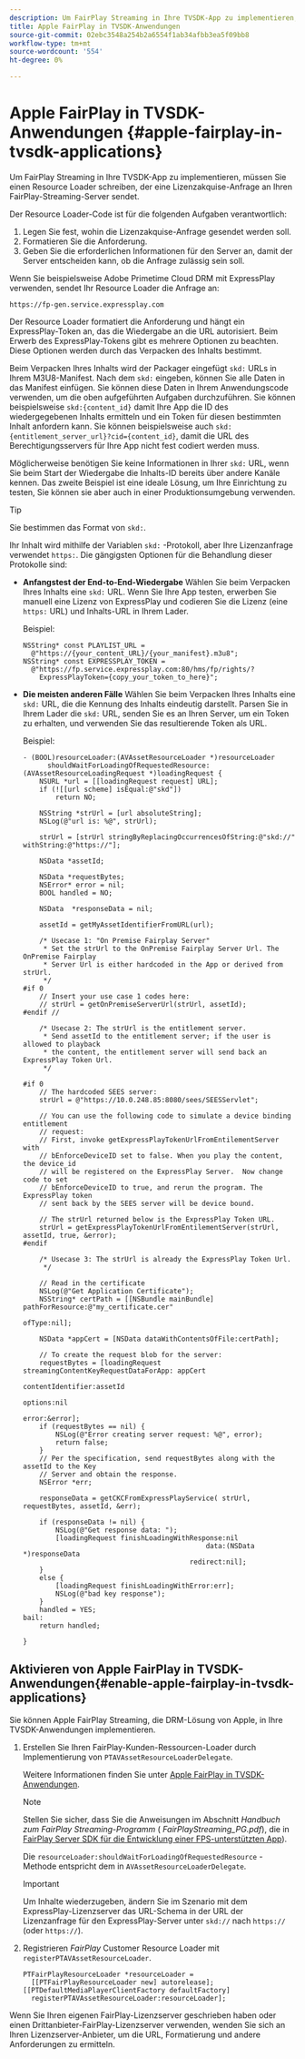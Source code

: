 ```yaml
---
description: Um FairPlay Streaming in Ihre TVSDK-App zu implementieren, müssen Sie einen Resource Loader schreiben, der eine Lizenzakquise-Anfrage an Ihren FairPlay-Streaming-Server sendet.
title: Apple FairPlay in TVSDK-Anwendungen
source-git-commit: 02ebc3548a254b2a6554f1ab34afbb3ea5f09bb8
workflow-type: tm+mt
source-wordcount: '554'
ht-degree: 0%

---
```


# Apple FairPlay in TVSDK-Anwendungen  {#apple-fairplay-in-tvsdk-applications}

Um FairPlay Streaming in Ihre TVSDK-App zu implementieren, müssen Sie einen Resource Loader schreiben, der eine Lizenzakquise-Anfrage an Ihren FairPlay-Streaming-Server sendet.

Der Resource Loader-Code ist für die folgenden Aufgaben verantwortlich:

1. Legen Sie fest, wohin die Lizenzakquise-Anfrage gesendet werden soll.
1. Formatieren Sie die Anforderung.
1. Geben Sie die erforderlichen Informationen für den Server an, damit der Server entscheiden kann, ob die Anfrage zulässig sein soll.

Wenn Sie beispielsweise Adobe Primetime Cloud DRM mit ExpressPlay verwenden, sendet Ihr Resource Loader die Anfrage an:

```
https://fp-gen.service.expressplay.com
```

Der Resource Loader formatiert die Anforderung und hängt ein ExpressPlay-Token an, das die Wiedergabe an die URL autorisiert. Beim Erwerb des ExpressPlay-Tokens gibt es mehrere Optionen zu beachten. Diese Optionen werden durch das Verpacken des Inhalts bestimmt.

Beim Verpacken Ihres Inhalts wird der Packager eingefügt `skd:` URLs in Ihrem M3U8-Manifest. Nach dem `skd:` eingeben, können Sie alle Daten in das Manifest einfügen. Sie können diese Daten in Ihrem Anwendungscode verwenden, um die oben aufgeführten Aufgaben durchzuführen. Sie können beispielsweise `skd:{content_id}` damit Ihre App die ID des wiedergegebenen Inhalts ermitteln und ein Token für diesen bestimmten Inhalt anfordern kann. Sie können beispielsweise auch `skd:{entitlement_server_url}?cid={content_id}`, damit die URL des Berechtigungsservers für Ihre App nicht fest codiert werden muss.

Möglicherweise benötigen Sie keine Informationen in Ihrer `skd:` URL, wenn Sie beim Start der Wiedergabe die Inhalts-ID bereits über andere Kanäle kennen. Das zweite Beispiel ist eine ideale Lösung, um Ihre Einrichtung zu testen, Sie können sie aber auch in einer Produktionsumgebung verwenden.

>[!TIP]
>
>Sie bestimmen das Format von `skd:`.

Ihr Inhalt wird mithilfe der Variablen `skd:` -Protokoll, aber Ihre Lizenzanfrage verwendet `https:`. Die gängigsten Optionen für die Behandlung dieser Protokolle sind:

* **Anfangstest der End-to-End-Wiedergabe** Wählen Sie beim Verpacken Ihres Inhalts eine `skd:` URL. Wenn Sie Ihre App testen, erwerben Sie manuell eine Lizenz von ExpressPlay und codieren Sie die Lizenz (eine `https:` URL) und Inhalts-URL in Ihrem Lader.

  Beispiel:

  ```
  NSString* const PLAYLIST_URL =  
    @"https://{your_content_URL}/{your_manifest}.m3u8"; 
  NSString* const EXPRESSPLAY_TOKEN =  
    @"https://fp.service.expressplay.com:80/hms/fp/rights/? 
      ExpressPlayToken={copy_your_token_to_here}";
  ```

* **Die meisten anderen Fälle** Wählen Sie beim Verpacken Ihres Inhalts eine `skd:` URL, die die Kennung des Inhalts eindeutig darstellt. Parsen Sie in Ihrem Lader die `skd:` URL, senden Sie es an Ihren Server, um ein Token zu erhalten, und verwenden Sie das resultierende Token als URL.

  Beispiel:

  ```
  - (BOOL)resourceLoader:(AVAssetResourceLoader *)resourceLoader  
        shouldWaitForLoadingOfRequestedResource:(AVAssetResourceLoadingRequest *)loadingRequest { 
      NSURL *url = [[loadingRequest request] URL]; 
      if (![[url scheme] isEqual:@"skd"]) 
          return NO; 
  
      NSString *strUrl = [url absoluteString]; 
      NSLog(@"url is: %@", strUrl); 
  
      strUrl = [strUrl stringByReplacingOccurrencesOfString:@"skd://" withString:@"https://"]; 
  
      NSData *assetId; 
  
      NSData *requestBytes; 
      NSError* error = nil; 
      BOOL handled = NO; 
  
      NSData  *responseData = nil; 
  
      assetId = getMyAssetIdentifierFromURL(url); 
  
      /* Usecase 1: "On Premise Fairplay Server" 
       * Set the strUrl to the OnPremise Fairplay Server Url. The OnPremise Fairplay  
       * Server Url is either hardcoded in the App or derived from strUrl. 
       */ 
  #if 0  
      // Insert your use case 1 codes here: 
      // strUrl = getOnPremiseServerUrl(strUrl, assetId); 
  #endif // 
  
      /* Usecase 2: The strUrl is the entitlement server. 
       * Send assetId to the entitlement server; if the user is allowed to playback  
       * the content, the entitlement server will send back an ExpressPlay Token Url. 
       */ 
  
  #if 0 
      // The hardcoded SEES server: 
      strUrl = @"https://10.0.248.85:8080/sees/SEESServlet"; 
  
      // You can use the following code to simulate a device binding entitlement  
      // request:  
      // First, invoke getExpressPlayTokenUrlFromEntilementServer with  
      // bEnforceDeviceID set to false. When you play the content, the device_id  
      // will be registered on the ExpressPlay Server.  Now change code to set  
      // bEnforceDeviceID to true, and rerun the program. The ExpressPlay token  
      // sent back by the SEES server will be device bound. 
  
      // The strUrl returned below is the ExpressPlay Token URL. 
      strUrl = getExpressPlayTokenUrlFromEntilementServer(strUrl, assetId, true, &error); 
  #endif 
  
      /* Usecase 3: The strUrl is already the ExpressPlay Token Url. 
       */ 
  
      // Read in the certificate 
      NSLog(@"Get Application Certificate"); 
      NSString* certPath = [[NSBundle mainBundle] pathForResource:@"my_certificate.cer"  
                                                           ofType:nil]; 
  
      NSData *appCert = [NSData dataWithContentsOfFile:certPath]; 
  
      // To create the request blob for the server: 
      requestBytes = [loadingRequest streamingContentKeyRequestDataForApp: appCert 
                                                        contentIdentifier:assetId  
                                                                  options:nil  
                                                                    error:&error]; 
      if (requestBytes == nil) { 
          NSLog(@"Error creating server request: %@", error); 
          return false; 
      } 
      // Per the specification, send requestBytes along with the assetId to the Key 
      // Server and obtain the response. 
      NSError *err; 
  
      responseData = getCKCFromExpressPlayService( strUrl, requestBytes, assetId, &err); 
  
      if (responseData != nil) { 
          NSLog(@"Get response data: "); 
          [loadingRequest finishLoadingWithResponse:nil  
                                               data:(NSData *)responseData 
                                           redirect:nil]; 
      } 
      else { 
          [loadingRequest finishLoadingWithError:err]; 
          NSLog(@"bad key response"); 
      } 
      handled = YES; 
  bail: 
      return handled; 
  
  }
  ```

## Aktivieren von Apple FairPlay in TVSDK-Anwendungen{#enable-apple-fairplay-in-tvsdk-applications}

Sie können Apple FairPlay Streaming, die DRM-Lösung von Apple, in Ihre TVSDK-Anwendungen implementieren.

1. Erstellen Sie Ihren FairPlay-Kunden-Ressourcen-Loader durch Implementierung von `PTAVAssetResourceLoaderDelegate`.

   Weitere Informationen finden Sie unter [Apple FairPlay in TVSDK-Anwendungen](../../../tvsdk-1.4-for-ios/c-psdk-ios-1.4-drm-content-security/c-psdk-ios-1.4-apple-fairplay-tvsdk/c-psdk-ios-1.4-apple-fairplay-tvsdk.md).

   >[!NOTE]
   >
   >Stellen Sie sicher, dass Sie die Anweisungen im Abschnitt *Handbuch zum FairPlay Streaming-Programm* ( *FairPlayStreaming_PG.pdf*), die in [FairPlay Server SDK für die Entwicklung einer FPS-unterstützten App](https://developer.apple.com/services-account/download?path=/Developer_Tools/FairPlay_Streaming_SDK/FairPlay_Streaming_Server_SDK.zip)).

   Die `resourceLoader:shouldWaitForLoadingOfRequestedResource` -Methode entspricht dem in `AVAssetResourceLoaderDelegate`.

   >[!IMPORTANT]
   >
   >Um Inhalte wiederzugeben, ändern Sie im Szenario mit dem ExpressPlay-Lizenzserver das URL-Schema in der URL der Lizenzanfrage für den ExpressPlay-Server unter `skd://` nach `https://` (oder `https://`).

1. Registrieren *FairPlay* Customer Resource Loader mit `registerPTAVAssetResourceLoader`.

   ```
   PTFairPlayResourceLoader *resourceLoader =  
     [[PTFairPlayResourceLoader new] autorelease];  
   [[PTDefaultMediaPlayerClientFactory defaultFactory]  
     registerPTAVAssetResourceLoader:resourceLoader];
   ```

Wenn Sie Ihren eigenen FairPlay-Lizenzserver geschrieben haben oder einen Drittanbieter-FairPlay-Lizenzserver verwenden, wenden Sie sich an Ihren Lizenzserver-Anbieter, um die URL, Formatierung und andere Anforderungen zu ermitteln.
